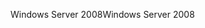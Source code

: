 <span data-ttu-id="240f5-101">Windows Server 2008</span><span class="sxs-lookup"><span data-stu-id="240f5-101">Windows Server 2008</span></span>